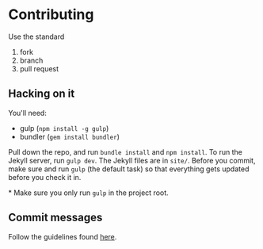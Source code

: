 # Contributing

Use the standard

1. fork
2. branch
3. pull request

## Hacking on it

You'll need:

- gulp (`npm install -g gulp`)
- bundler (`gem install bundler`)

Pull down the repo, and run `bundle install` and `npm install`.
To run the Jekyll server, run `gulp dev`. The Jekyll files are in `site/`.
Before you commit, make sure and run `gulp` (the default task) so that
everything gets updated before you check it in.

\* Make sure you only run `gulp` in the project root.

## Commit messages

Follow the guidelines found
[here](http://tbaggery.com/2008/04/19/a-note-about-git-commit-messages.html).
